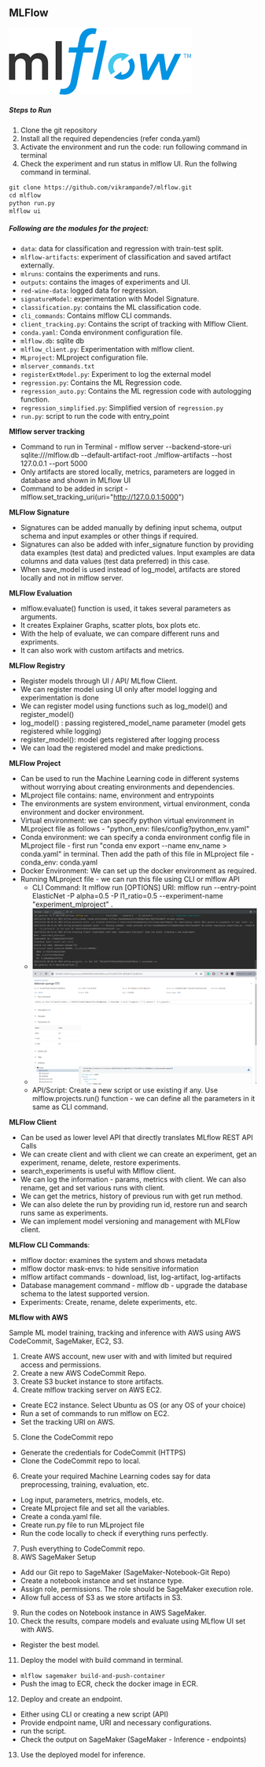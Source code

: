 ## MLFlow

![mlflow-logo](/outputs/mlflow_logo.png)

##### Steps to Run
1. Clone the git repository
2. Install all the required dependencies (refer conda.yaml) 
3. Activate the environment and run the code: run following command in terminal
4. Check the experiment and run status in mlflow UI. Run the follwing command in terminal.
```
git clone https://github.com/vikrampande7/mlflow.git
cd mlflow
python run.py
mlflow ui
```


##### Following are the modules for the project:
- ```data```: data for classification and regression with train-test split.
- ```mlflow-artifacts```: experiment of classification and saved artifact externally.
- ```mlruns```: contains the experiments and runs.
- ```outputs```: contains the images of experiments and UI.
- ```red-wine-data```: logged data for regression.
- ```signatureModel```: experimentation with Model Signature.
- ```classification.py```: contains the ML classification code.
- ```cli_commands```: Contains mlflow CLI commands.
- ```client_tracking.py```: Contains the script of tracking with Mlflow Client.
- ```conda.yaml```: Conda environment configuration file.
- ```mlflow.db```: sqlite db
- ```mlflow_client.py```: Experimentation with mlflow client.
- ```MLproject```: MLproject configuration file.
- ```mlserver_commands.txt```
- ```registerExtModel.py```: Experiment to log the external model 
- ```regression.py```: Contains the ML Regression code.
- ```regression_auto.py```: Contains the ML regression code with autologging function.
- ```regression_simplified.py```: Simplified version of ```regression.py```
- ```run.py```: script to run the code with entry_point

**Mlflow server tracking**
- Command to run in Terminal - mlflow server --backend-store-uri sqlite:///mlflow.db --default-artifact-root ./mlflow-artifacts --host 127.0.0.1 --port 5000
- Only artifacts are stored locally, metrics, parameters are logged in database and shown in MLflow UI
- Command to be added in script - mlflow.set_tracking_uri(uri="http://127.0.0.1:5000") 

**MLFlow Signature**
- Signatures can be added manually by defining input schema, output schema and input examples or other things if required.
- Signatures can also be added with infer_signature function by providing data examples (test data) and predicted values. Input examples are data columns and data values (test data preferred) in this case. 
- When save_model is used instead of log_model, artifacts are stored locally and not in mlflow server.

**MLFlow Evaluation**
- mlflow.evaluate() function is used, it takes several parameters as arguments.
- It creates Explainer Graphs, scatter plots, box plots etc.
- With the help of evaluate, we can compare different runs and expriments.
- It can also work with custom artifacts and metrics.

**MLFlow Registry**
- Register models through UI / API/ MLflow Client.
- We can register model using UI only after model logging and experimentation is done 
- We can register model using functions such as log_model() and register_model() 
- log_model() : passing registered_model_name parameter (model gets registered while logging)
- register_model(): model gets registered after logging process 
- We can load the registered model and make predictions. 

**MLFlow Project**
- Can be used to run the Machine Learning code in different systems without worrying about creating environments and dependencies.
- MLproject file contains: name, environment and entrypoints
- The environments are system environment, virtual environment, conda environment and docker environment.
- Virtual environment: we can specify python virtual environment in MLproject file as follows - "python_env: files/config?python_env.yaml"
- Conda environment: we can specify a conda environment config file in MLproject file - first run "conda env export --name env_name > conda.yaml" in terminal. Then add the path of this file in MLproject file - conda_env: conda.yaml
- Docker Environment: We can set up the docker environment as required.
- Running MLproject file - we can run this file using CLI or mlflow API
  - CLI Command: It mlflow run [OPTIONS] URI: mlflow run --entry-point ElasticNet -P alpha=0.5 -P l1_ratio=0.5 --experiment-name "experiment_mlproject" .
  - ![mlflow_mlproject_cli_command_terminal.png](outputs%2Fmlflow_mlproject_cli_command_terminal.png)
  - ![mlflow_mlproject_cli_ui_output.png](outputs%2Fmlflow_mlproject_cli_ui_output.png)
  - API/Script: Create a new script or use existing if any. Use mlflow.projects.run() function - we can define all the parameters in it same as CLI command.

**MLFlow Client**
- Can be used as lower level API that directly translates MLflow REST API Calls
- We can create client and with client we can create an experiment, get an experiment, rename, delete, restore experiments.
- search_experiments is useful with Mlflow client.
- We can log the information - params, metrics with client. We can also rename, get and set various runs with client.
- We can get the metrics, history of previous run with get run method.
- We can also delete the run by providing run id, restore run and search runs same as experiments.
- We can implement model versioning and management with MLFlow client. 

**MLFlow CLI Commands**:
- mlflow doctor: examines the system and shows metadata
- mlflow doctor mask-envs: to hide sensitive information
- mlflow artifact commands - download, list, log-artifact, log-artifacts
- Database management command - mlflow db - upgrade the database schema to the latest supported version.
- Experiments: Create, rename, delete experiments, etc.


**MLflow with AWS**

Sample ML model training, tracking and inference with AWS using AWS CodeCommit, SageMaker, EC2, S3.
1. Create AWS account, new user with and with limited but required access and permissions.
2. Create a new AWS CodeCommit Repo.
3. Create S3 bucket instance to store artifacts.
4. Create mlflow tracking server on AWS EC2.
- Create EC2 instance. Select Ubuntu as OS (or any OS of your choice)
- Run a set of commands to run mlflow on EC2.
- Set the tracking URI on AWS.
5. Clone the CodeCommit repo
- Generate the credentials for CodeCommit (HTTPS)
- Clone the CodeCommit repo to local.
6. Create your required Machine Learning codes say for data preprocessing, training, evaluation, etc.
- Log input, parameters, metrics, models, etc.
- Create MLproject file and set all the variables.
- Create a conda.yaml file.
- Create run.py file to run MLproject file
- Run the code locally to check if everything runs perfectly.
7. Push everything to CodeCommit repo.
8. AWS SageMaker Setup
- Add our Git repo to SageMaker (SageMaker-Notebook-Git Repo)
- Create a notebook instance and set instance type.
- Assign role, permissions. The role should be SageMaker execution role.
- Allow full access of S3 as we store artifacts in S3.
9. Run the codes on Notebook instance in AWS SageMaker.
10. Check the results, compare models and evaluate using MLflow UI set with AWS.
- Register the best model.
11. Deploy the model with build command in terminal.
- ```mlflow sagemaker build-and-push-container```
- Push the imag to ECR, check the docker image in ECR.
12. Deploy and create an endpoint.
- Either using CLI or creating a new script (API)
- Provide endpoint name, URI and necessary configurations.
- run the script.
- Check the output on SageMaker (SageMaker - Inference - endpoints)
13. Use the deployed model for inference. 